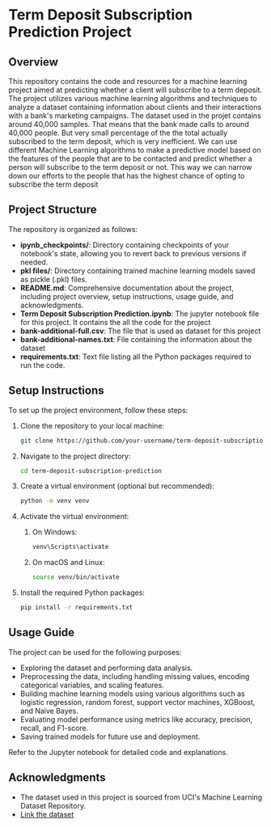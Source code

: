 # Term Deposit Subscription Prediction Project


## Overview

This repository contains the code and resources for a machine learning project aimed at predicting whether a client will subscribe to a term deposit. The project utilizes various machine learning algorithms and techniques to analyze a dataset containing information about clients and their interactions with a bank's marketing campaigns. The dataset used in the projet contains around 40,000 samples. That means that the bank made calls to around 40,000 people. But very small percentage of the the total actually subscribed to the term deposit, which is very inefficient. We can use different Machine Learning algorithms to make a predictive model based on the features of the people that are to be contacted and predict whether a person will subscribe to the term deposit or not. This way we can narrow down our efforts to the people that has the highest chance of opting to subscribe the term deposit

## Project Structure

The repository is organized as follows:

- **ipynb_checkpoints/**: Directory containing checkpoints of your notebook's state, allowing you to revert back to previous versions if needed.
- **pkl files/**: Directory containing trained machine learning models saved as pickle (.pkl) files.
- **README.md**: Comprehensive documentation about the project, including project overview, setup instructions, usage guide, and acknowledgments.
- **Term Deposit Subscription Prediction.ipynb**: The jupyter notebook file for this project. It contains the all the code for the project 
- **bank-additional-full.csv**: The file that is used as dataset for this project
- **bank-additional-names.txt**: File containing the information about the dataset
- **requirements.txt**: Text file listing all the Python packages required to run the code.

## Setup Instructions

To set up the project environment, follow these steps:

1. Clone the repository to your local machine:

   ```bash
   git clone https://github.com/your-username/term-deposit-subscription-prediction.git
   
2. Navigate to the project directory:
   
   ```bash
   cd term-deposit-subscription-prediction
   
3. Create a virtual environment (optional but recommended):
   
   ```bash
   python -m venv venv

4. Activate the virtual environment:
   1. On Windows:
      ```bash
      venv\Scripts\activate
   2. On macOS and Linux:
      ```bash
      source venv/bin/activate
5. Install the required Python packages:
   ```bash
   pip install -r requirements.txt


## Usage Guide

The project can be used for the following purposes:

- Exploring the dataset and performing data analysis.
- Preprocessing the data, including handling missing values, encoding categorical variables, and scaling features.
- Building machine learning models using various algorithms such as logistic regression, random forest, support vector machines, XGBoost, and Naive Bayes.
- Evaluating model performance using metrics like accuracy, precision, recall, and F1-score.
- Saving trained models for future use and deployment.

Refer to the Jupyter notebook for detailed code and explanations.


## Acknowledgments

- The dataset used in this project is sourced from UCI's Machine Learning Dataset Repository.
- [Link the dataset](http://archive.ics.uci.edu/ml/datasets/Bank+Marketing)